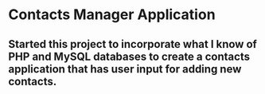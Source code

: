 # Contacts Manager Application

## Started this project to incorporate what I know of PHP and MySQL databases to create a contacts application that has user input for adding new contacts.
